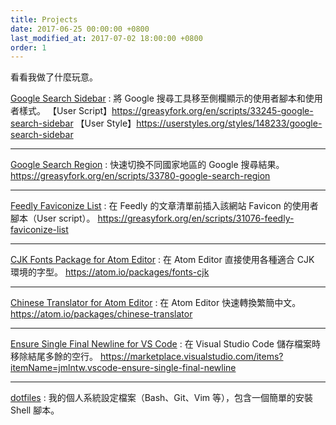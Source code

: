```yaml
---
title: Projects
date: 2017-06-25 00:00:00 +0800
last_modified_at: 2017-07-02 18:00:00 +0800
order: 1
---
```


看看我做了什麼玩意。

[Google Search Sidebar](https://github.com/jmlntw/google-search-sidebar)
: 將 Google 搜尋工具移至側欄顯示的使用者腳本和使用者樣式。
  【User Script】<https://greasyfork.org/en/scripts/33245-google-search-sidebar>
  【User Style】<https://userstyles.org/styles/148233/google-search-sidebar>

---

[Google Search Region](https://github.com/jmlntw/google-search-region)
: 快速切換不同國家地區的 Google 搜尋結果。
  <https://greasyfork.org/en/scripts/33780-google-search-region>

---

[Feedly Faviconize List](https://github.com/jmlntw/feedly-faviconize-list)
: 在 Feedly 的文章清單前插入該網站 Favicon 的使用者腳本（User script）。
  <https://greasyfork.org/en/scripts/31076-feedly-faviconize-list>

---

[CJK Fonts Package for Atom Editor](https://github.com/jmlntw/atom-fonts-cjk)
: 在 Atom Editor 直接使用各種適合 CJK 環境的字型。
  <https://atom.io/packages/fonts-cjk>

---

[Chinese Translator for Atom Editor](https://github.com/jmlntw/atom-chinese-translator)
: 在 Atom Editor 快速轉換繁簡中文。
  <https://atom.io/packages/chinese-translator>

---

[Ensure Single Final Newline for VS Code](https://github.com/jmlntw/vscode-ensure-single-final-newline)
: 在 Visual Studio Code 儲存檔案時移除結尾多餘的空行。
  <https://marketplace.visualstudio.com/items?itemName=jmlntw.vscode-ensure-single-final-newline>

---

[dotfiles](https://github.com/jmlntw/dotfiles)
: 我的個人系統設定檔案（Bash、Git、Vim 等），包含一個簡單的安裝 Shell 腳本。

